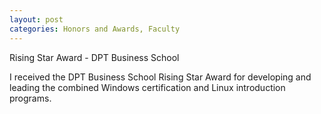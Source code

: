```yaml
---
layout: post
categories: Honors and Awards, Faculty
---
```

Rising Star Award - DPT Business School

I received the DPT Business School Rising Star Award for developing and leading the combined Windows certification
and Linux introduction programs.
